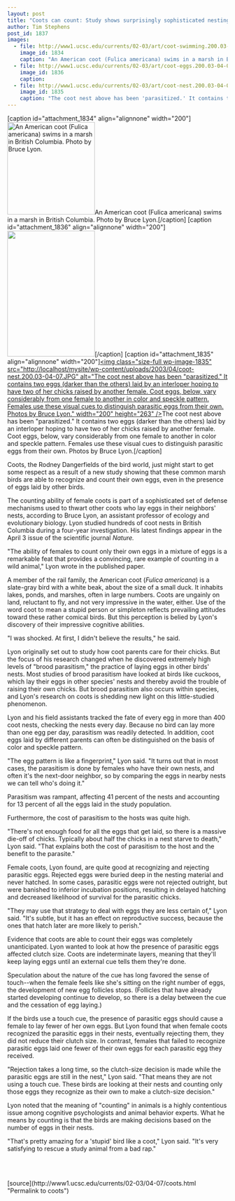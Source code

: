 ```yaml
---
layout: post
title: "Coots can count: Study shows surprisingly sophisticated nesting behavior in common marsh birds"
author: Tim Stephens
post_id: 1837
images:
  - file: http://www1.ucsc.edu/currents/02-03/art/coot-swimming.200.03-04-07.JPG
    image_id: 1834
    caption: "An American coot (Fulica americana) swims in a marsh in British Columbia. Photo by Bruce Lyon."
  - file: http://www1.ucsc.edu/currents/02-03/art/coot-eggs.200.03-04-07.JPG
    image_id: 1836
    caption: 
  - file: http://www1.ucsc.edu/currents/02-03/art/coot-nest.200.03-04-07.JPG
    image_id: 1835
    caption: "The coot nest above has been 'parasitized.' It contains two eggs (darker than the others) laid by an interloper hoping to have two of her chicks raised by another female. Coot eggs, below, vary considerably from one female to another in color and speckle pattern. Females use these visual cues to distinguish parasitic eggs from their own. Photos by Bruce Lyon."
---
```


[caption id="attachment_1834" align="alignnone" width="200"]<a href="http://localhost/mysite/wp-content/uploads/2003/04/coot-swimming.200.03-04-07.JPG"><img class="size-full wp-image-1834" src="http://localhost/mysite/wp-content/uploads/2003/04/coot-swimming.200.03-04-07.JPG" alt="An American coot (Fulica americana) swims in a marsh in British Columbia. Photo by Bruce Lyon." width="200" height="211" /></a>An American coot (Fulica americana) swims in a marsh in British Columbia. Photo by Bruce Lyon.[/caption]
[caption id="attachment_1836" align="alignnone" width="200"]<a href="http://localhost/mysite/wp-content/uploads/2003/04/coot-eggs.200.03-04-07.JPG"><img class="size-full wp-image-1836" src="http://localhost/mysite/wp-content/uploads/2003/04/coot-eggs.200.03-04-07.JPG" alt="" width="200" height="287" /></a>[/caption]
[caption id="attachment_1835" align="alignnone" width="200"]<a href="http://localhost/mysite/wp-content/uploads/2003/04/coot-nest.200.03-04-07.JPG"><img class="size-full wp-image-1835" src="http://localhost/mysite/wp-content/uploads/2003/04/coot-nest.200.03-04-07.JPG" alt="The coot nest above has been "parasitized." It contains two eggs (darker than the others) laid by an interloper hoping to have two of her chicks raised by another female. Coot eggs, below, vary considerably from one female to another in color and speckle pattern. Females use these visual cues to distinguish parasitic eggs from their own. Photos by Bruce Lyon." width="200" height="263" /></a>The coot nest above has been "parasitized." It contains two eggs (darker than the others) laid by an interloper hoping to have two of her chicks raised by another female. Coot eggs, below, vary considerably from one female to another in color and speckle pattern. Females use these visual cues to distinguish parasitic eggs from their own. Photos by Bruce Lyon.[/caption]
<p>
  Coots, the Rodney Dangerfields of the bird world, just might start to get some respect as a result of a new study showing that these common marsh birds are able to recognize and count their own eggs, even in the presence of eggs laid by other birds.
</p>
<p>
  The counting ability of female coots is part of a sophisticated set of defense mechanisms used to thwart other coots who lay eggs in their neighbors' nests, according to Bruce Lyon, an assistant professor of ecology and evolutionary biology. Lyon studied hundreds of coot nests in British Columbia during a four-year investigation. His latest findings appear in the April 3 issue of the scientific journal <i>Nature.</i><br>
</p>
<p>
  "The ability of females to count only their own eggs in a mixture of eggs is a remarkable feat that provides a convincing, rare example of counting in a wild animal," Lyon wrote in the published paper.<br>
</p>
<p>
  A member of the rail family, the American coot (<i>Fulica americana</i>) is a slate-gray bird with a white beak, about the size of a small duck. It inhabits lakes, ponds, and marshes, often in large numbers. Coots are ungainly on land, reluctant to fly, and not very impressive in the water, either. Use of the word coot to mean a stupid person or simpleton reflects prevailing attitudes toward these rather comical birds. But this perception is belied by Lyon's discovery of their impressive cognitive abilities.<br>
</p>
<p>
  "I was shocked. At first, I didn't believe the results," he said.<br>
</p>
<p>
  Lyon originally set out to study how coot parents care for their chicks. But the focus of his research changed when he discovered extremely high levels of "brood parasitism," the practice of laying eggs in other birds' nests. Most studies of brood parasitism have looked at birds like cuckoos, which lay their eggs in other species' nests and thereby avoid the trouble of raising their own chicks. But brood parasitism also occurs within species, and Lyon's research on coots is shedding new light on this little-studied phenomenon.<br>
</p>
<p>
  Lyon and his field assistants tracked the fate of every egg in more than 400 coot nests, checking the nests every day. Because no bird can lay more than one egg per day, parasitism was readily detected. In addition, coot eggs laid by different parents can often be distinguished on the basis of color and speckle pattern.<br>
</p>
<p>
  "The egg pattern is like a fingerprint," Lyon said. "It turns out that in most cases, the parasitism is done by females who have their own nests, and often it's the next-door neighbor, so by comparing the eggs in nearby nests we can tell who's doing it."<br>
</p>
<p>
  Parasitism was rampant, affecting 41 percent of the nests and accounting for 13 percent of all the eggs laid in the study population.
</p>
<p>
  Furthermore, the cost of parasitism to the hosts was quite high.<br>
</p>
<p>
  "There's not enough food for all the eggs that get laid, so there is a massive die-off of chicks. Typically about half the chicks in a nest starve to death," Lyon said. "That explains both the cost of parasitism to the host and the benefit to the parasite."<br>
</p>
<p>
  Female coots, Lyon found, are quite good at recognizing and rejecting parasitic eggs. Rejected eggs were buried deep in the nesting material and never hatched. In some cases, parasitic eggs were not rejected outright, but were banished to inferior incubation positions, resulting in delayed hatching and decreased likelihood of survival for the parasitic chicks.<br>
</p>
<p>
  "They may use that strategy to deal with eggs they are less certain of," Lyon said. "It's subtle, but it has an effect on reproductive success, because the ones that hatch later are more likely to perish."<br>
</p>
<p>
  Evidence that coots are able to count their eggs was completely unanticipated. Lyon wanted to look at how the presence of parasitic eggs affected clutch size. Coots are indeterminate layers, meaning that they'll keep laying eggs until an external cue tells them they're done.
</p>
<p>
  Speculation about the nature of the cue has long favored the sense of touch--when the female feels like she's sitting on the right number of eggs, the development of new egg follicles stops. (Follicles that have already started developing continue to develop, so there is a delay between the cue and the cessation of egg laying.)<br>
</p>
<p>
  If the birds use a touch cue, the presence of parasitic eggs should cause a female to lay fewer of her own eggs. But Lyon found that when female coots recognized the parasitic eggs in their nests, eventually rejecting them, they did not reduce their clutch size. In contrast, females that failed to recognize parasitic eggs laid one fewer of their own eggs for each parasitic egg they received.<br>
</p>
<p>
  "Rejection takes a long time, so the clutch-size decision is made while the parasitic eggs are still in the nest," Lyon said. "That means they are not using a touch cue. These birds are looking at their nests and counting only those eggs they recognize as their own to make a clutch-size decision."<br>
</p>
<p>
  Lyon noted that the meaning of "counting" in animals is a highly contentious issue among cognitive psychologists and animal behavior experts. What he means by counting is that the birds are making decisions based on the number of eggs in their nests.<br>
</p>
<p>
  "That's pretty amazing for a 'stupid' bird like a coot," Lyon said. "It's very satisfying to rescue a study animal from a bad rap."<br>
  <br>
</p>
<p>
  <br>

</p>
<p>

</p>
[source](http://www1.ucsc.edu/currents/02-03/04-07/coots.html "Permalink to coots")
